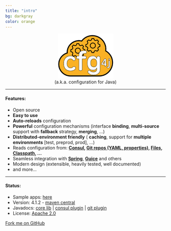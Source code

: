 ```yaml
---
title: "intro"
bg: darkgray
color: orange
---
```


<center>
<img src="/img/cfg4j.png">
<br/>
(a.k.a. configuration for Java)
</center>

-------------------------

#### Features:

* Open source
* **Easy to use**
* **Auto-reloads** configuration
* **Powerful** configuration mechanisms (interface **binding**, **multi-source** support with **fallback** strategy, **merging**, ...)
* **Distributed-environment friendly** ( **caching**, support for **multiple environments** [test, preprod, prod], ...)
* Reads configuration from: **[Consul](https://github.com/cfg4j/cfg4j-sample-apps/tree/master/consul-bind),
 [Git repos (YAML, properties)](https://github.com/cfg4j/cfg4j-sample-apps/tree/master/git-bind),
 [Files](https://github.com/cfg4j/cfg4j-sample-apps/tree/master/files-bind),
 [Classpath](https://github.com/cfg4j/cfg4j-sample-apps/tree/master/classpath-bind), ...**
* Seamless integration with **[Spring](https://spring.io/)**, **[Guice](https://github.com/google/guice)** and others
* Modern design (extensible, heavily tested, well documented)
* and more...

-------------------------

#### Status:

* Sample apps: [here](https://github.com/cfg4j/cfg4-sample-apps)
* Version: 4.1.2 - [maven central](http://search.maven.org/#search%7cga%7c1%7corg.cfg4j.cfg4j)
* Javadocs: [core lib](http://www.javadoc.io/doc/org.cfg4j/cfg4j-core) | [consul plugin](http://www.javadoc.io/doc/org.cfg4j/cfg4j-consul) |
[git plugin](http://www.javadoc.io/doc/org.cfg4j/cfg4j-git)
* License: [Apache 2.0](https://github.com/cfg4j/cfg4j/blob/master/LICENSE)

<span id="forkongithub">
  <a href="{{ site.source_link }}" class="bg-orange" style="color: #1d1d1d">
    Fork me on GitHub
  </a>
</span>